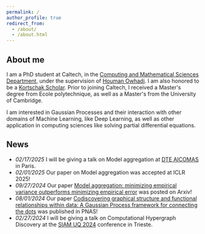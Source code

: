 ```yaml
---
permalink: /
author_profile: true
redirect_from:
  - /about/
  - /about.html
---
```


<!--
{% include base_path %}
-->

## About me

I am a PhD student at Caltech, in the [Computing and Mathematical Sciences Department](https://www.cms.caltech.edu/), under the supervision of  [Houman Owhadi](http://users.cms.caltech.edu/~owhadi/index.htm). I am also honored to be a [Kortschak Scholar](https://www.cms.caltech.edu/research/kortschak-scholars). Prior to joining Caltech, I received a Master's degree from Ecole polytechnique, as well as a Master's from the University of Cambridge. 

I am interested in Gaussian Processes and their interaction with other domains of Machine Learning, like Deep Learning, as well as other application in computing sciences like solving partial differential equations.  

## News
* *02/17/2025* I will be giving a talk on Model aggregation at [DTE AICOMAS](https://dte_aicomas_2025.iacm.info/) in Paris.
* *02/01/2025* Our paper on Model aggregation was accepted at ICLR 2025!
* *09/27/2024* Our paper [Model aggregation: minimizing empirical variance outperforms minimizing empirical error](/publication/ModelAggregation/) was posted on Arxiv! 
* *08/01/2024* Our paper [Codiscovering graphical structure and functional relationships within data: A Gaussian Process framework for connecting the dots](https://www.pnas.org/doi/10.1073/pnas.2403449121) was published in PNAS! 
* *02/27/2024* I will be giving a talk on Computational Hypergraph Discovery at the [SIAM UQ 2024](https://www.siam.org/conferences/cm/conference/uq24) conference in Trieste.